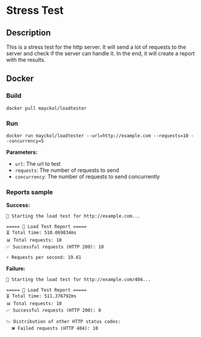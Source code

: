 # Stress Test

## Description

This is a stress test for the http server. It will send a lot of requests to the server and check if the server can handle it. In the end, it will create a report with the results.

## Docker
### Build
```shell
docker pull mayckol/loadtester
```

### Run
```shell
docker run mayckol/loadtester --url=http://example.com --requests=10 --concurrency=5
```
**Parameters:**
- `url`: The url to test
- `requests`: The number of requests to send
- `concurrency`: The number of requests to send concurrently

### Reports sample

**Success:**
```
🏁 Starting the load test for http://example.com...

===== 📝 Load Test Report =====
⏳ Total time: 510.069834ms
📊 Total requests: 10
✅ Successful requests (HTTP 200): 10

⚡ Requests per second: 19.61
```

**Failure:**
```
🏁 Starting the load test for http://example.com/404...

===== 📝 Load Test Report =====
⏳ Total time: 511.376792ms
📊 Total requests: 10
✅ Successful requests (HTTP 200): 0

📉 Distribution of other HTTP status codes:
  ❌ Failed requests (HTTP 404): 10
```